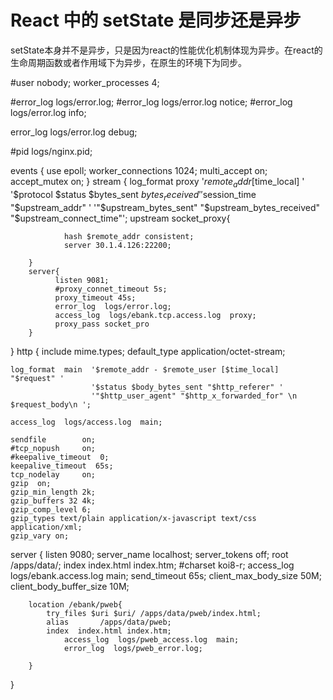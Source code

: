 # React 中的 setState 是同步还是异步 
setState本身并不是异步，只是因为react的性能优化机制体现为异步。在react的生命周期函数或者作用域下为异步，在原生的环境下为同步。


#user  nobody;
worker_processes  4;

#error_log  logs/error.log;
#error_log  logs/error.log  notice;
#error_log  logs/error.log  info;

error_log  logs/error.log  debug;

#pid        logs/nginx.pid;

events {
    use epoll;
    worker_connections  1024;
    multi_accept on;
    accept_mutex on;
}
stream {
       log_format proxy '$remote_addr [$time_local] '
                 '$protocol $status $bytes_sent $bytes_received '
                 '$session_time "$upstream_addr" '
                 '"$upstream_bytes_sent" "$upstream_bytes_received" "$upstream_connect_time"';
 		upstream socket_proxy{

                hash $remote_addr consistent;
                server 30.1.4.126:22200;

        }
		server{
              listen 9081;
              #proxy_connet_timeout 5s;
              proxy_timeout 45s;
              error_log  logs/error.log;
              access_log  logs/ebank.tcp.access.log  proxy;
              proxy_pass socket_pro
        }
}
http {
    include       mime.types;
    default_type  application/octet-stream;

    log_format  main  '$remote_addr - $remote_user [$time_local] "$request" '
                      '$status $body_bytes_sent "$http_referer" '
                      '"$http_user_agent" "$http_x_forwarded_for" \n $request_body\n ';

    access_log  logs/access.log  main;

    sendfile        on;
    #tcp_nopush     on;
	#keepalive_timeout  0;
    keepalive_timeout  65s;
    tcp_nodelay     on;
	gzip  on;
    gzip_min_length 2k; 
    gzip_buffers 32 4k;
    gzip_comp_level 6;
    gzip_types text/plain application/x-javascript text/css application/xml;
    gzip_vary on;
server {
        listen       9080;
        server_name  localhost;
        server_tokens off;
        root         /apps/data/;
        index        index.html index.htm;
        #charset koi8-r;
        access_log  logs/ebank.access.log  main;
  		send_timeout 65s;
        client_max_body_size 50M;
        client_body_buffer_size 10M;

        location /ebank/pweb{
            try_files $uri $uri/ /apps/data/pweb/index.html;
            alias       /apps/data/pweb;
            index  index.html index.htm;
                access_log  logs/pweb_access.log  main;
                error_log  logs/pweb_error.log;

        }
}
